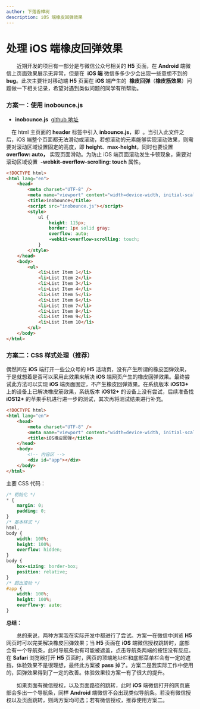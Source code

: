 ```yaml
---
author: 下落香樟树
description: iOS 端橡皮回弹效果
---
```


# 处理 iOS 端橡皮回弹效果

&emsp;&emsp;近期开发的项目有一部分是与微信公众号相关的 **H5** 页面，在 **Android** 端微信上页面效果展示无异常，但是在  **iOS 端** 微信多多少少会出现一些意想不到的 **bug**。此次主要针对移动端 **H5** 页面在 **iOS** 端产生的  **橡皮回弹**（**橡皮筋效果**）问题做一下相关记录，希望对遇到类似问题的同学有所帮助。

### 方案一：使用 inobounce.js

-   **inobounce.js**  [github 地址](https://github.com/lazd/iNoBounce)

&ensp;&ensp;在 html 主页面的 **header** 标签中引入 **inbounce.js**，即 **<script src="./\*\***inbounce.js\***\*"></script>** 。当引入此文件之后，iOS 端整个页面都无法滑动或滚动，若想滚动的元素能够实现滚动效果，则需要对滚动区域设置固定的高度，即 **height**、**max-height**，同时也要设置 **overflow: auto，** 实现页面滑动。为防止 iOS 端页面滚动发生卡顿现象，需要对滚动区域设置  **-webkit-overflow-scrolling: touch** 属性。

```html title="HTML Demo"
<!DOCTYPE html>
<html lang="en">
	<head>
		<meta charset="UTF-8" />
		<meta name="viewport" content="width=device-width, initial-scale=1.0" />
		<title>inobounce</title>
		<script src="inobounce.js"></script>
		<style>
			ul {
				height: 115px;
				border: 1px solid gray;
				overflow: auto;
				-webkit-overflow-scrolling: touch;
			}
		</style>
	</head>
	<body>
		<ul>
			<li>List Item 1</li>
			<li>List Item 2</li>
			<li>List Item 3</li>
			<li>List Item 4</li>
			<li>List Item 5</li>
			<li>List Item 6</li>
			<li>List Item 7</li>
			<li>List Item 8</li>
			<li>List Item 9</li>
			<li>List Item 10</li>
		</ul>
	</body>
</html>
```

### 方案二：CSS 样式处理（推荐）

偶然间在 **iOS** 端打开一些公众号的 **H5** 活动页，没有产生所谓的橡皮回弹效果，于是就想着是否可以采用此效果来解决 **iOS** 端网页产生的橡皮回弹效果。最终尝试此方法可以实现 **iOS** 端页面固定，不产生橡皮回弹效果。在系统版本 **iOS13+** 上的设备上已解决橡皮筋效果，系统版本 **iOS12+** 的设备上没有尝试，后续准备找 **iOS12+** 的苹果手机进行进一步的测试，其次再将测试结果进行补充。

```html title="CSS 样式处理"
<!DOCTYPE html>
<html lang="en">
	<head>
		<meta charset="UTF-8" />
		<meta name="viewport" content="width=device-width, initial-scale=1.0" />
		<title>iOS橡皮回弹</title>
	</head>
	<body>
		<!-- 内容区 -->
		<div id="app"></div>
	</body>
</html>
```

主要 CSS 代码：

```css title="主要 CSS 代码"
/* 初始化 */
* {
	margin: 0;
	padding: 0;
}
/* 基本样式 */
html,
body {
	width: 100%;
	height: 100%;
	overflow: hidden;
}
body {
	box-sizing: border-box;
	position: relative;
}
/* 超出滚动 */
#app {
	width: 100%;
	height: 100%;
	overflow-y: auto;
}
```

**总结：**

&emsp;&emsp;总的来说，两种方案我在实际开发中都进行了尝试。方案一在微信中浏览 **H5** 网页时可以完美解决橡皮回弹效果；当 **H5** 页面在 **iOS** 端微信授权跳转时，底部会有一个导航条，此时导航条也有可能被遮盖，点击导航条两端的按钮没有反应。在 **Safari** 浏览器打开 **H5** 页面时，网页的顶端地址栏和底部菜单栏会有一定的遮挡，体验效果不是很理想，最终此方案被 **pass** 掉了。方案二是我实际工作中使用的，回弹效果得到了一定的改善。体验效果较方案一有了很大的提升。

&emsp;&emsp;如果页面有微信授权，以及页面路径的跳转，此时 **iOS** 端微信打开的网页底部会多出一个导航条，同样 **Android** 端微信不会出现类似导航条。若没有微信授权以及页面跳转，则两方案均可选；若有微信授权，推荐使用方案二。
